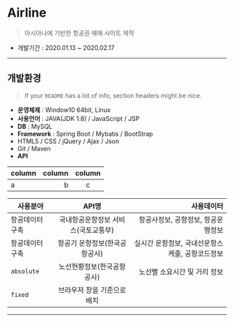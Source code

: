 
# Airline
> 아시아나에 기반한 항공권 예매 사이트 제작 
- 개발기간 : 2020.01.13 ~ 2020.02.17

---

## 개발환경
> If your `README` has a lot of info, section headers might be nice.

- **운영체제** : Window10 64bit, Linux
- **사용언어** : JAVA(JDK 1.8) / JavaScript / JSP 
- **DB** : MySQL
- **Framework** : Spring Boot / Mybatis / BootStrap
- HTML5 / CSS / jQuery / Ajax / Json
- Git / Maven
- **API** 

| column | column | column | 
|:-------|-------:|:------:|
|   a    |   b    |   c    |

| 사용분야 | API명 | 사용데이터 |
|---|:---:|---:|
| 항공데이터 구축 | 국내항공운항정보 서비스(국토교통부) | 항공사정보, 공항정보, 항공운행정보 |
| 항공데이터 구축 | 항공기 운항정보(한국공항공사) | 실시간 운항정보, 국내선운항스케줄, 공항코드정보 |
| `absolute` | 노선현황정보(한국공항공사) | 노선별 소요시간 및 거리 정보 |
| `fixed` | 브라우저 창을 기준으로 배치 |  |


---
